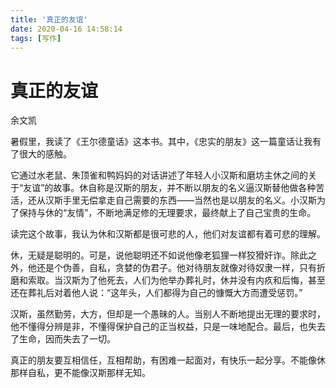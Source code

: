 ```yaml
---
title: '真正的友谊'
date: 2020-04-16 14:58:14
tags: [写作]
---
```

# 真正的友谊
余文凯

暑假里，我读了《王尔德童话》这本书。其中，《忠实的朋友》这一篇童话让我有了很大的感触。

它通过水老鼠、朱顶雀和鸭妈妈的对话讲述了年轻人小汉斯和磨坊主休之间的关于“友谊”的故事。休自称是汉斯的朋友，并不断以朋友的名义逼汉斯替他做各种苦活，还从汉斯手里无偿拿走自己需要的东西——当然也是以朋友的名义。小汉斯为了保持与休的“友情”，不断地满足修的无理要求，最终献上了自己宝贵的生命。

读完这个故事，我认为休和汉斯都是很可悲的人，他们对友谊都有着可悲的理解。

休，无疑是聪明的。可是，说他聪明还不如说他像老狐狸一样狡猾奸诈。除此之外，他还是个伪善，自私，贪婪的伪君子。他对待朋友就像对待奴隶一样，只有折磨和索取。当汉斯为了他死去，人们为他举办葬礼时，休并没有内疚和后悔，甚至还在葬礼后对着他人说：“这年头，人们都得为自己的慷慨大方而遭受惩罚。”

汉斯，虽然勤劳，大方，但却是一个愚昧的人。当别人不断地提出无理的要求时，他不懂得分辨是非，不懂得保护自己的正当权益，只是一味地配合。最后，也失去了生命，因而失去了一切。

真正的朋友要互相信任，互相帮助，有困难一起面对，有快乐一起分享。不能像休那样自私，更不能像汉斯那样无知。
